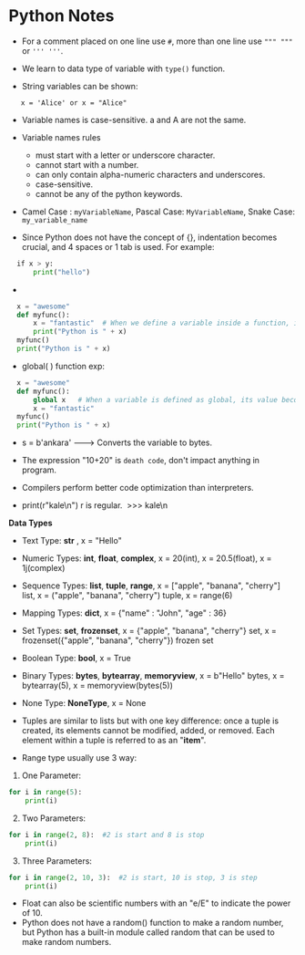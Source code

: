 # Python Notes 

- For a comment placed on one line use ```#```, more than one line use ```""" """``` or ```''' '''```.

- We learn to data type of variable with ```type()``` function.

- String variables can be shown:
```
  ​	x = 'Alice' or x = "Alice"
```
- Variable names is case-sensitive. a and A are not the same.

- Variable names rules

   * must start with a letter or underscore character.
   * cannot start with a number.
   * can only contain alpha-numeric characters and underscores.
   * case-sensitive.
   * cannot be any of the python keywords.

- Camel Case : ```myVariableName```, Pascal Case: ```MyVariableName```, Snake Case: ```my_variable_name```

- Since Python does not have the concept of {}, indentation becomes crucial, and 4 spaces or 1 tab is used. For example:

```python
  ​if x > y:
  ​    print("hello")
```

-
```python
  x = "awesome"
  def myfunc():
      x = "fantastic"  # When we define a variable inside a function, it's only valid within that function and not outside it
      print("Python is " + x)
  myfunc()
  print("Python is " + x)
```

- global( ) function exp:
```python
  x = "awesome"
  def myfunc():
      global x   # When a variable is defined as global, its value becomes globally accepted, whether inside or outside the function.
      x = "fantastic"
  myfunc()
  print("Python is " + x)
```

- s = b'ankara' ---> Converts the variable to bytes.

- The expression "10+20" is ```death code```, don't impact anything in program.

- Compilers perform better code optimization than interpreters.

- print(r"kale\n")  r is regular. 
  ​	>>> kale\n
  
__Data Types__

  - Text Type: __str__ , x = "Hello"
  - Numeric Types: __int__, __float__, __complex__, x = 20(int), x = 20.5(float), x = 1j(complex)
  - Sequence Types: __list__, __tuple__, __range__, x = ["apple", "banana", "cherry"] list, x = ("apple",       "banana", "cherry") tuple, x = range(6) 
  - Mapping Types: __dict__,  x = {"name" : "John", "age" : 36}
  - Set Types: __set__, __frozenset__, x = {"apple", "banana", "cherry"} set, x = frozenset({"apple",           "banana", "cherry"}) frozen set
  - Boolean Type: __bool__,  x = True
  - Binary Types: __bytes__, __bytearray__, __memoryview__, x = b"Hello" bytes, x = bytearray(5), x =            memoryview(bytes(5))
  - None Type: __NoneType__, x = None
  
- Tuples are similar to lists but with one key difference: once a tuple is created, its elements cannot be modified, added, or removed. Each element within a tuple is referred to as an "__item__".
  
- Range type usually use 3 way:

1. One Parameter:

```python
for i in range(5):
	print(i)
```

2. Two Parameters:

```python
for i in range(2, 8):  #2 is start and 8 is stop
	print(i)
```

3. Three Parameters:

```python
for i in range(2, 10, 3):  #2 is start, 10 is stop, 3 is step
	print(i)
```

- Float can also be scientific numbers with an "e/E" to indicate the power of 10.
- Python does not have a random() function to make a random number, but Python has a built-in module called random that can be used to make random numbers.








